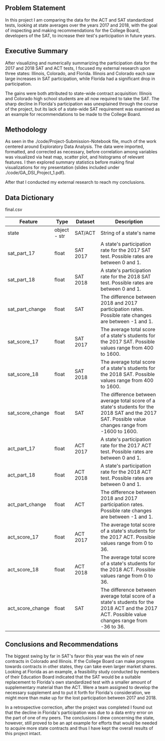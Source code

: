 
## Problem Statement

In this project I am comparing the data for the ACT and SAT standardized tests, looking at state averages over the years 2017 and 2018, with the goal of inspecting and making recommendations for the College Board, developers of the SAT, to increase their test's participation in future years.

## Executive Summary

After visualizing and numerically summarizing the participation data for the 2017 and 2018 SAT and ACT tests, I focused my external research upon three states: Illinois, Colorado, and Florida. Illinois and Colorado each saw large increases in SAT participation, while Florida had a significant drop in participation.

The gains were both attributed to state-wide contract acquisition: Illinois and Colorado high school students are all now required to take the SAT. The sharp decline in Florida's participation was unexplained through the course of the project, but its lack of a state-wide SAT requirement was examined as an example for recommendations to be made to the College Board.

## Methodology
As seen in the ./code/Project-Submission-Notebook file, much of the work centered around Exploratory Data Analysis. The data were imported, formatted, and corrected as necessary, before correlation among variables was visualized via heat map, scatter plot, and histograms of relevant features. I then explored summary statistics before making final visualizations for my presentation (slides included under ./code/GA_DSI_Project_1.pdf).

After that I conducted my external research to reach my conclusions.

## Data Dictionary

final.csv

|Feature|Type|Dataset|Description|
|---|---|---|---|
|state|object - str|SAT/ACT|String of a state's name|
|sat_part_17|float|SAT 2017|A state's participation rate for the 2017 SAT test. Possible rates are between 0 and 1.|
|sat_part_18|float|SAT 2018|A state's participation rate for the 2018 SAT test. Possible rates are between 0 and 1.|
|sat_part_change|float|SAT|The difference between 2018 and 2017 participation rates. Possible rate changes are between -1 and 1.|
|sat_score_17|float|SAT 2017|The average total score of a state's students for the 2017 SAT. Possible values range from 400 to 1600.|
|sat_score_18|float|SAT 2018|The average total score of a state's students for the 2018 SAT. Possible values range from 400 to 1600.|
|sat_score_change|float|SAT|The difference between average total score of a state's students for the 2018 SAT and the 2017 SAT. Possible value changes range from -1600 to 1600.|
|act_part_17|float|ACT 2017|A state's participation rate for the 2017 ACT test. Possible rates are between 0 and 1.|
|act_part_18|float|ACT 2018|A state's participation rate for the 2018 ACT test. Possible rates are between 0 and 1.|
|act_part_change|float|ACT|The difference between 2018 and 2017 participation rates. Possible rate changes are between -1 and 1.|
|act_score_17|float|ACT 2017|The average total score of a state's students for the 2017 ACT. Possible values range from 0 to 36.|
|act_score_18|float|ACT 2018|The average total score of a state's students for the 2018 ACT. Possible values range from 0 to 36.|
|act_score_change|float|SAT|The difference between average total score of a state's students for the 2018 ACT and the 2017 ACT. Possible value changes range from -36 to 36.|

## Conclusions and Recommendations

The biggest swing by far in SAT's favor this year was the win of new contracts in Colorado and Illinois. If the College Board can make progress towards contracts in other states, they can take even larger market shares. Looking at Florida as an example, a feasibility study conducted by members of their Education Board indicated that the SAT would be a suitable replacement to Florida's own standardized test with a smaller amount of supplementary material than the ACT. Were a team assigned to develop the necessary supplement and to put it forth for Florida's consideration, we might more than make up for the lost participation between 2017 and 2018.

In a retrospective correction, after the project was completed I found out that the decline in Florida's participation was due to a data entry error on the part of one of my peers. The conclusions I drew concerning the state, however, still proved to be an apt example for efforts that would be needed to acquire more state contracts and thus I have kept the overall results of this project intact.
